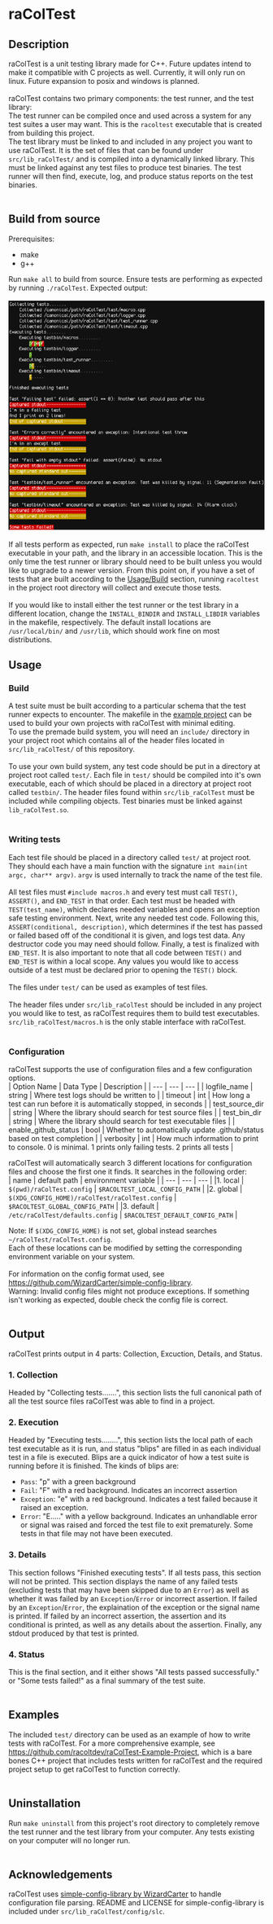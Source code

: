 # raColTest
## Description
raColTest is a unit testing library made for C++. Future updates intend to make it compatible with C projects as well. Currently, it will only run on linux. Future expansion to posix and windows is planned. <br />
<br />
raColTest contains two primary components: the test runner, and the test library: <br />
The test runner can be compiled once and used across a system for any test suites a user may want. This is the `racoltest` executable that is created from building this project. <br />
The test library must be linked to and included in any project you want to use raColTest. It is the set of files that can be found under `src/lib_raColTest/` and is compiled into a dynamically linked library. This must be linked against any test files to produce test binaries. The test runner will then find, execute, log, and produce status reports on the test binaries. <br />
<br />

## Build from source
Prerequisites:
- make
- g++
<!-- end list -->
Run `make all` to build from source. Ensure tests are performing as expected by running `./raColTest`. Expected output: <br /> <br /> <img src="raColTest.png"/> <br /> <br />
If all tests perform as expected, run `make install` to place the raColTest executable in your path, and the library in an accessible location. This is the only time the test runner or library should need to be built unless you would like to upgrade to a newer version. From this point on, if you have a set of tests that are built according to the [Usage/Build](#build) section, running `racoltest` in the project root directory will collect and execute those tests.<br />
<br />
If you would like to install either the test runner or the test library in a different location, change the `INSTALL_BINDIR` and `INSTALL_LIBDIR` variables in the makefile, respectively. The default install locations are `/usr/local/bin/` and `/usr/lib`, which should work fine on most distributions.

## Usage
### Build
A test suite must be built according to a particular schema that the test runner expects to encounter. The makefile in the [example project](https://github.com/racoltdev/raColTest-Example-Project) can be used to build your own projects with raColTest with minimal editing.<br />
To use the premade build system, you will need an `include/` directory in your project root which contains all of the header files located in `src/lib_raColTest/` of this repository. <br />
<br />
To use your own build system, any test code should be put in a directory at project root called `test/`. Each file in `test/` should be compiled into it's own executable, each of which should be placed in a directory at project root called `testbin/`. The header files found within `src/lib_raColTest` must be included while compiling objects. Test binaries must be linked against `lib_raColTest.so`. <br />
<br />

### Writing tests
Each test file should be placed in a directory called `test/` at project root. They should each have a main function with the signature `int main(int argc, char** argv)`. `argv` is used internally to track the name of the test file. <br />
<br />
All test files must `#include macros.h` and every test must call `TEST()`, `ASSERT()`, and `END_TEST` in that order. Each test must be headed with `TEST(test_name)`, which declares needed variables and opens an exception safe testing environment. Next, write any needed test code. Following this, `ASSERT(conditional, description)`, which determines if the test has passed or failed based off of the conditional it is given, and logs test data. Any destructor code you may need should follow. Finally, a test is finalized with `END_TEST`. It is also important to note that all code between `TEST()` and `END_TEST` is within a local scope. Any values you would like to access outside of a test must be declared prior to opening the `TEST()` block. <br />
<br />
The files under `test/` can be used as examples of test files. <br />
<br />
The header files under `src/lib_raColTest` should be included in any project you would like to test, as raColTest requires them to build test executables. `src/lib_raColTest/macros.h` is the only stable interface with raColTest. <br />
<br />

### Configuration
raColTest supports the use of configuration files and a few configuration options. <br />
| Option Name | Data Type | Description |
| --- | --- | --- |
| logfile_name | string | Where test logs should be written to |
| timeout | int | How long a test can run before it is automatically stopped, in seconds |
| test_source_dir | string | Where the library should search for test source files |
| test_bin_dir | string | Where the library should search for test executable files |
| enable_github_status | bool | Whether to automatically update .github/status based on test completion |
| verbosity | int | How much information to print to console. 0 is minimal. 1 prints only failing tests. 2 prints all tests |

raColTest will automatically search 3 different locations for configuration files and choose the first one it finds. It searches in the following order: <br />
| name | default path | environment variable |
| --- | --- | --- |
|1. local | `$(pwd)/raColTest.config` | `$RACOLTEST_LOCAL_CONFIG_PATH` |
|2. global | `$(XDG_CONFIG_HOME)/raColTest/raColTest.config` | `$RACOLTEST_GLOBAL_CONFIG_PATH` |
|3. default | `/etc/raColTest/defaults.config` | `$RACOLTEST_DEFAULT_CONFIG_PATH` |

Note: If `$(XDG_CONFIG_HOME)` is not set, global instead searches `~/raColTest/raColTest.config`. <br />
Each of these locations can be modified by setting the corresponding environment variable on your system. <br />
<br />
For information on the config format used, see https://github.com/WizardCarter/simple-config-library. <br />
Warning: Invalid config files might not produce exceptions. If something isn't working as expected, double check the config file is correct. <br />
<br />

## Output
raColTest prints output in 4 parts: Collection, Excuction, Details, and Status.
### 1. Collection
Headed by "Collecting tests.......", this section lists the full canonical path of all the test source files raColTest was able to find in a project.
### 2. Execution
Headed by "Executing tests........", this section lists the local path of each test executable as it is run, and status "blips" are filled in as each individual test in a file is executed. Blips are a quick indicator of how a test suite is running before it is finished. The kinds of blips are:
- `Pass`: "p" with a green background
- `Fail`: "F" with a red background. Indicates an incorrect assertion
- `Exception`: "e" with a red background. Indicates a test failed because it raised an exception.
- `Error`: "E....." with a yellow background. Indicates an unhandlable error or signal was raised and forced the test file to exit prematurely. Some tests in that file may not have been executed.
<!--end list-->
### 3. Details
This section follows "Finished executing tests". If all tests pass, this section will not be printed. This section displays the name of any failed tests (excluding tests that may have been skipped due to an `Error`) as well as whether it was failed by an `Exception`/`Error` or incorrect assertion. If failed by an `Exception`/`Error`, the explaination of the exception or the signal name is printed. If failed by an incorrect assertion, the assertion and its conditional is printed, as well as any details about the assertion. Finally, any stdout produced by that test is printed.
### 4. Status
This is the final section, and it either shows "All tests passed successfully." or "Some tests failed!" as a final summary of the test suite. <br />
<br />

## Examples
The included `test/` directory can be used as an example of how to write tests with raColTest. For a more comprehensive example, see https://github.com/racoltdev/raColTest-Example-Project, which is a bare bones C++ project that includes tests written for raColTest and the required project setup to get raColTest to function correctly. <br />
<br />

## Uninstallation
Run `make uninstall` from this project's root directory to completely remove the test runner and the test library from your computer. Any tests existing on your computer will no longer run. <br />
<br />

## Acknowledgements
raColTest uses [simple-config-library by WizardCarter](https://github.com/WizardCarter/simple-config-library) to handle configuration file parsing. README and LICENSE for simple-config-library is included under `src/lib_raColTest/config/slc`.

